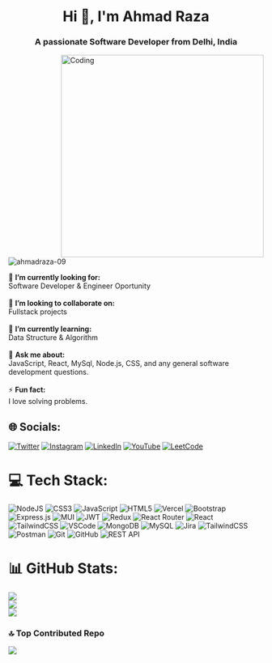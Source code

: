 <h1 align="center">Hi 👋, I'm Ahmad Raza</h1>
<h3 align="center">A passionate Software Developer from Delhi, India</h3>

<img align="right" alt="Coding" width="400px" src="https://camo.githubusercontent.com/4d9f5ecceb711eec6e2018f38a5677dc657c9738d4a65ba3b928c41c0a45b439/68747470733a2f2f6d69726f2e6d656469756d2e636f6d2f6d61782f313336302f302a37513379765349765f7430696f4a2d5a2e676966">

<p align="left"> <img src="https://komarev.com/ghpvc/?username=ahmadraza-09&label=Profile%20views&color=0e75b6&style=flat" alt="ahmadraza-09" /> </p>

🔭 **I’m currently looking for:**  <br>Software Developer & Engineer Oportunity<br><br>👯 **I’m looking to collaborate on:**  <br>Fullstack projects<br><br>🌱 **I’m currently learning:**  <br>Data Structure & Algorithm<br><br>💬 **Ask me about:**  <br>JavaScript, React, MySql, Node.js, CSS, and any general software development questions.<br><br>⚡ **Fun fact:**  <br>I love solving problems.

## 🌐 Socials:
[![Twitter](https://img.shields.io/badge/Twitter-%231DA1F2.svg?logo=Twitter&logoColor=white)](https://twitter.com/roneeey_09) [![Instagram](https://img.shields.io/badge/Instagram-%23E4405F.svg?logo=Instagram&logoColor=white)](https://instagram.com/roneeey_09) [![LinkedIn](https://img.shields.io/badge/LinkedIn-%230077B5.svg?logo=linkedin&logoColor=white)](https://linkedin.com/in/ahmadraza09) [![YouTube](https://img.shields.io/badge/YouTube-FF0000?logo=youtube&logoColor=white)](https://youtube.com/@ahmadraza_09) [![LeetCode](https://img.shields.io/badge/LeetCode-FFA116?logo=LeetCode&logoColor=black)](https://leetcode.com/u/ahmad_09/)



# 💻 Tech Stack:
![NodeJS](https://img.shields.io/badge/node.js-6DA55F?style=for-the-badge&logo=node.js&logoColor=white) ![CSS3](https://img.shields.io/badge/css3-%231572B6.svg?style=for-the-badge&logo=css3&logoColor=white) ![JavaScript](https://img.shields.io/badge/javascript-%23323330.svg?style=for-the-badge&logo=javascript&logoColor=%23F7DF1E) ![HTML5](https://img.shields.io/badge/html5-%23E34F26.svg?style=for-the-badge&logo=html5&logoColor=white) ![Vercel](https://img.shields.io/badge/vercel-%23000000.svg?style=for-the-badge&logo=vercel&logoColor=white) ![Bootstrap](https://img.shields.io/badge/bootstrap-%23563D7C.svg?style=for-the-badge&logo=bootstrap&logoColor=white) ![Express.js](https://img.shields.io/badge/express.js-%23404d59.svg?style=for-the-badge&logo=express&logoColor=%2361DAFB) ![MUI](https://img.shields.io/badge/MUI-%230081CB.svg?style=for-the-badge&logo=material-ui&logoColor=white) ![JWT](https://img.shields.io/badge/JWT-black?style=for-the-badge&logo=JSON%20web%20tokens) ![Redux](https://img.shields.io/badge/redux-%23593d88.svg?style=for-the-badge&logo=redux&logoColor=white) ![React Router](https://img.shields.io/badge/React_Router-CA4245?style=for-the-badge&logo=react-router&logoColor=white) ![React](https://img.shields.io/badge/react-%2320232a.svg?style=for-the-badge&logo=react&logoColor=%2361DAFB) ![TailwindCSS](https://img.shields.io/badge/tailwindcss-%2338B2AC.svg?style=for-the-badge&logo=tailwind-css&logoColor=white) ![VSCode](https://img.shields.io/badge/VS%20Code-007ACC?style=for-the-badge&logo=visual-studio-code&logoColor=white) ![MongoDB](https://img.shields.io/badge/MongoDB-%234ea94b.svg?style=for-the-badge&logo=mongodb&logoColor=white) ![MySQL](https://img.shields.io/badge/mysql-%2300f.svg?style=for-the-badge&logo=mysql&logoColor=white) ![Jira](https://img.shields.io/badge/jira-%230A0FFF.svg?style=for-the-badge&logo=jira&logoColor=white) ![TailwindCSS](https://img.shields.io/badge/TailwindCSS-06B6D4?style=for-the-badge&logo=tailwindcss&logoColor=white) ![Postman](https://img.shields.io/badge/Postman-FF6C37?style=for-the-badge&logo=postman&logoColor=white) ![Git](https://img.shields.io/badge/Git-F05032?style=for-the-badge&logo=git&logoColor=white) ![GitHub](https://img.shields.io/badge/GitHub-181717?style=for-the-badge&logo=github&logoColor=white) ![REST API](https://img.shields.io/badge/REST%20API-FF6F00?style=for-the-badge&logo=api&logoColor=white)

# 📊 GitHub Stats:
![](https://github-readme-stats.vercel.app/api?username=ahmadraza-09&theme=dark&hide_border=false&include_all_commits=false&count_private=false)<br/>
![](https://github-readme-streak-stats.herokuapp.com/?user=ahmadraza-09&theme=dark&hide_border=false)<br/>
![](https://github-readme-stats.vercel.app/api/top-langs/?username=ahmadraza-09&theme=dark&hide_border=false&include_all_commits=false&count_private=false&layout=compact)

### 🔝 Top Contributed Repo
![](https://github-contributor-stats.vercel.app/api?username=ahmadraza-09&limit=5&theme=tokyonight&combine_all_yearly_contributions=true)


